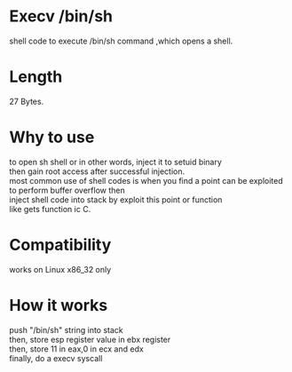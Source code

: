 # Execv /bin/sh
shell code to execute /bin/sh command ,which opens a shell.<br>
# Length
27 Bytes.<br>
# Why to use
to open sh shell or in other words, inject it to setuid binary<br>then gain root access after successful injection.<br>most common use of shell codes is when you find a point can be exploited to perform buffer overflow then<br>inject shell code into stack by exploit this point or function<br>like gets function ic C.<br>
# Compatibility
works on Linux x86_32 only<br> 
# How it works
push "/bin/sh" string into stack<br>
then, store esp register value in ebx register<br>
then, store 11 in eax,0 in ecx and edx<br>
finally, do a execv syscall <br>
